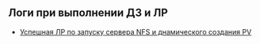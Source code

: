## Логи при выполнении ДЗ и ЛР

- [Успешная ЛР по запуску сервера NFS и днамического создания PV](/13-kubernetes-config-02-mounts/Logs/logs-ok-start-nfs-pvc-pv.md)
